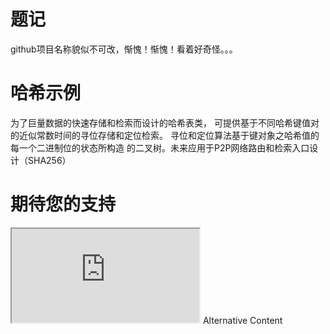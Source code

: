 # 题记

github项目名称貌似不可改，惭愧！惭愧！看着好奇怪。。。

# 哈希示例
为了巨量数据的快速存储和检索而设计的哈希表类， 可提供基于不同哈希键值对的近似常数时间的寻位存储和定位检索。  寻位和定位算法基于键对象之哈希值的每一个二进制位的状态所构造 的二叉树。未来应用于P2P网络路由和检索入口设计（SHA256）


# 期待您的支持
<iframe src="http://www.q3lives.com/donate/payment/surport.html"></iframe>

<object data="https://blogs.claritycon.com/blog/2016/03/bower-packages-asp-net-core-1-0/" width="400" height="300" type="text/html">
    Alternative Content
</object>


